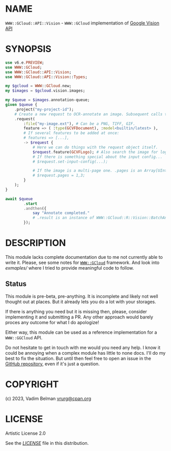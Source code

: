 # NAME

`WWW::GCloud::API::Vision` - `WWW::GCloud` implementation of [Google Vision API](https://cloud.google.com/vision/docs/reference/rest)

# SYNOPSIS

``` raku
use v6.e.PREVIEW;
use WWW::GCloud;
use WWW::GCloud::API::Vision;
use WWW::GCloud::API::Vision::Types;

my $gcloud = WWW::GCloud.new;
my $images = $gcloud.vision.images;

my $queue = $images.annotation-queue;
given $queue {
    .project("my-project-id");
    # Create a new request to OCR-annotate an image. Subsequent calls to .request will queue new requests.
    .request(
        :file("my-image.ext"), # Can be a PNG, TIFF, GIF.
        feature => ( :type(GCVFDocument), :model<builtin/latest> ),
        # If several features to be added at once:
        # features => [...],
        -> $request {
            # Here we can do things with the request object itself.
            $request.feature(GCVFLogo); # Also search the image for logos.
            # If there is something special about the input config...
            # $request.set-input-config(...);

            # If the image is a multi-page one. .pages is an Array[UInt:D] attribute.
            # $request.pages = 1,3;
        }
    );
}

await $queue
        .start
        .andthen({
            say "Annotate completed."
            # .result is an instance of WWW::GCloud::R::Vision::BatchAnnotateImagesResponse
        });
```

# DESCRIPTION

This module lacks complete documentation due to me not currently able to write it. Please, see some notes for [`WWW::GCloud`](https://raku.land/zef:vrurg/WWW::GCloud) framework. And look into *exmaples/* where I tried to provide meaningful code to follow.

## Status

This module is pre-beta, pre-anything. It is incomplete and likely not well thought out at places. But it already lets you do a lot with your storages.

If there is anything you need but it is missing then, please, consider implementing it and submitting a PR. Any other approach would barely proces any outcome for what I do apologize\!

Either way, this module can be used as a reference implementation for a `WWW::GGCloud` API.

Do not hesitate to get in touch with me would you need any help. I know it could be annoying when a complex module has little to none docs. I'll do my best to fix the situation. But until then feel free to open an issue in the [GitHub repository](https://github.com/vrurg/raku-WWW-GCloud-API-Vision/issues), even if it's just a question.

# COPYRIGHT

(c) 2023, Vadim Belman <vrurg@cpan.org>

# LICENSE

Artistic License 2.0

See the [*LICENSE*](../../../../../LICENSE) file in this distribution.
